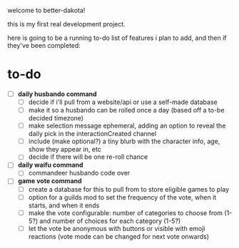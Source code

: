 welcome to better-dakota!

this is my first real development project.

here is going to be a running to-do list of features i plan to add, and then if they've been completed:

# to-do
- [ ] **daily husbando command**
  - [ ] decide if i'll pull from a website/api or use a self-made database
  - [ ] make it so a husbando can be rolled once a day (based off a to-be decided timezone)
  - [ ] make selection message ephemeral, adding an option to reveal the daily pick in the interactionCreated channel
  - [ ] include (make optional?) a tiny blurb with the character info, age, show they appear in, etc
  - [ ] decide if there will be one re-roll chance
- [ ] **daily waifu command**
  - [ ] commandeer husbando code over
- [ ] **game vote command**
  - [ ] create a database for this to pull from to store eligible games to play
  - [ ] option for a guilds mod to set the frequency of the vote, when it starts, and when it ends
  - [ ] make the vote configurable: number of categories to choose from (1-5?) and number of choices for each category (1-5?)
  - [ ] let the vote be anonymous with buttons or visible with emoji reactions (vote mode can be changed for next vote onwards)